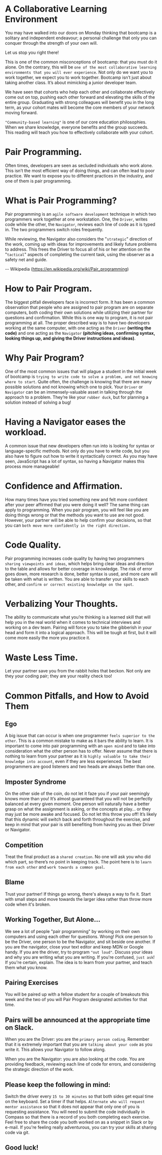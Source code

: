 # A Collaborative Learning Environment
You may have walked into our doors on Monday thinking that bootcamp is a solitary and independent endeavour; a personal challenge that only you can conquer through the strength of your own will.

Let us stop you right there!

This is one of the common misconceptions of bootcamp: that you must do it alone. On the contrary, this will be `one of the most collaborative learning environments that you will ever experience`. Not only do we want you to work together, we expect you to work together. Bootcamp isn’t just about taking another class. It’s about mimicking a junior developer team.

We have seen that cohorts who help each other and collaborate effectively come out on top, pushing each other forward and elevating the skills of the entire group. Graduating with strong colleagues will benefit you in the long term, as your cohort mates will become the core members of your network moving forward.

`"Community-based learning"` is one of our core education philosophies. When we share knowledge, everyone benefits and the group succeeds. This reading will teach you how to effectively collaborate with your cohort.

# Pair Programming.
Often times, developers are seen as secluded individuals who work alone. This isn’t the most efficient way of doing things, and can often lead to poor practice. We want to expose you to different practices in the industry, and one of them is pair programming.

# What is Pair Programming?
Pair programming is an `agile software development` technique in which two programmers work together at one workstation. One, the `Driver`, writes code while the other, the `Navigator`, reviews each line of code as it is typed in. The two programmers switch roles frequently.

While reviewing, the Navigator also considers the "`strategic`" direction of the work, coming up with ideas for improvements and likely future problems to address. This frees the Driver to focus all of his or her attention on the "`tactical`" aspects of completing the current task, using the observer as a safety net and guide.

-- Wikipedia (https://en.wikipedia.org/wiki/Pair_programming)

# How to Pair Program.
The biggest pitfall developers face is incorrect form. It has been a common observation that people who are assigned to pair program are on separate computers, both coding their own solutions while utilizing their partner for questions and confirmation. While this is one way to program, it is not pair programming at all. The proper described way is to have two developers working at the same computer, with one acting as the `Driver` **(writing the code)** and one acting as the `Navigator` **(pitching ideas, confirming syntax, looking things up, and giving the Driver instructions and ideas)**.

# Why Pair Program?
One of the most common issues that will plague a student in the initial week of bootcamp is `trying to write code to solve a problem, and not knowing where to start`. Quite often, the challenge is knowing that there are many possible solutions and not knowing which one to pick. Your `Driver` or `Navigator` can be an immensely-valuable asset in talking through the approach to a problem. They’re like your `rubber duck`, but for planning a solution instead of solving a bug!
# Having a Navigator eases the workload.
A common issue that new developers often run into is looking for syntax or language-specific methods. Not only do you have to write code, but you also have to figure out how to write it syntactically correct. As you may have seen, JavaScript has a lot of syntax, so having a Navigator makes this process more manageable!
# Confidence and Affirmation.
How many times have you tried something new and felt more confident after your peer affirmed that you were doing it well? The same thing can apply to programming. When you pair program, you will feel like you are doing things wrong or that the methods you want to use are not good. However, your partner will be able to help confirm your decisions, so that you can `both move more confidently in the right direction.`
# Code Quality.
Pair programming increases code quality by having two programmers `sharing viewpoints and ideas`, which helps bring clear ideas and direction to the table and allows for better coverage in knowledge. The risk of error goes down, more research is done, better syntax is used, and more care will be taken with what is written. You are able to transfer your skills to each other, and `confirm or correct existing knowledge on the spot`.
# Verbalizing Your Thoughts.
The ability to communicate what you’re thinking is a learned skill that will help you in the real world when it comes to technical interviews and working on a dev team. Pairing will force you to take the gibberish in your head and form it into a logical approach. This will be tough at first, but it will come more easily the more you practice it.
# Waste Less Time.
Let your partner save you from the rabbit holes that beckon. Not only are they your coding pair; they are your reality check too!
# Common Pitfalls, and How to Avoid Them
## **Ego**
A big issue that can occur is when one programmer `feels superior to the other`. This is a common mistake to make as it bars the ability to learn. It is important to come into pair programming with an `open mind` and to take into consideration what the other person has to offer. Never assume that there is nothing to learn from your partner as it is `highly valuable to take their knowledge into account`, even if they are less experienced. The best programmers are good listeners and two heads are always better than one.
## **Imposter Syndrome**
On the other side of the coin, do not let it faze you if your pair seemingly knows more than you! It’s almost guaranteed that you will not be perfectly balanced at every given moment. One person will naturally have a better grasp on what the assignment is asking, or the concepts at play… or they may just be more awake and focused. Do not let this throw you off! It’s likely that this dynamic will switch back and forth throughout the exercise, and keep in mind that your pair is still benefiting from having you as their Driver or Navigator.
## **Competition**
Treat the final product as a `shared creation`. No one will ask you who did which part, so there’s no point in keeping track. The point here is to `learn from each other` and `work towards a common goal`.
## **Blame**
Trust your partner! If things go wrong, there's always a way to fix it. Start with small steps and move towards the larger idea rather than throw more code when it's broken.
## **Working Together, But Alone...**
We see a lot of people "pair programming" by working on their own computers and using each other for questions. Wrong! Pick one person to be the Driver, one person to be the Navigator, and sit beside one another. If you are the navigator, close your text editor and keep MDN or Google handy. If you are the driver, try to program `"out loud"`. Discuss your ideas and why you are writing what you are writing. If you're confused, `just ask`! If you're certain, explain. The idea is to learn from your partner, and teach them what you know.
## **Pairing Exercises**
You will be paired up with a fellow student for a couple of breakouts this week and the two of you will Pair Program designated activities for that time.

## **Pairs will be announced at the appropriate time on Slack.**

When you are the Driver: you are the `primary person coding`. Remember that it is extremely important that you are `talking about your code` as you write it. This allows your Navigator to follow along.

When you are the Navigator: you are also looking at the code. You are providing feedback, reviewing each line of code for errors, and considering the strategic direction of the work.

## **Please keep the following in mind:**

Switch the driver every `15 to 30 minutes` so that both sides get equal time on the keyboard. Set a timer if that helps.
`Alternate who will request mentor assistance` so that it does not appear that only one of you is requesting assistance.
You will need to submit the code individually in Compass so that there is a record of you both completing each exercise. Feel free to share the code you both worked on as a snippet in Slack or by e-mail. If you're feeling really adventurous, you can try your skills at sharing code via git.
## **Good luck!**